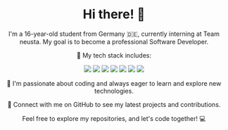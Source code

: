<h1 align="center">Hi there! 👋</h1>

<p align="center">
  I'm a 16-year-old student from Germany 🇩🇪, currently interning at Team neusta. My goal is to become a professional Software Developer.
</p>

<p align="center">
  🌟 My tech stack includes:
</p>

<p align="center">
  <img src="https://img.shields.io/badge/-JavaScript-F7DF1E?style=flat-square&logo=javascript&logoColor=black">
  <img src="https://img.shields.io/badge/-HTML5-E34F26?style=flat-square&logo=html5&logoColor=white">
  <img src="https://img.shields.io/badge/-CSS3-1572B6?style=flat-square&logo=css3">
  <img src="https://img.shields.io/badge/-C%23-239120?style=flat-square&logo=c-sharp&logoColor=white">
  <img src="https://img.shields.io/badge/-PHP-777BB4?style=flat-square&logo=php&logoColor=white">
  <img src="https://img.shields.io/badge/-Node.js-339933?style=flat-square&logo=node.js&logoColor=white">
  <img src="https://img.shields.io/badge/-Symfony-000000?style=flat-square&logo=symfony">
</p>

<p align="center">
  🚀 I'm passionate about coding and always eager to learn and explore new technologies.
</p>

<p align="center">
  🔗 Connect with me on GitHub to see my latest projects and contributions.
</p>

<p align="center">
  Feel free to explore my repositories, and let's code together! 💻
</p>
